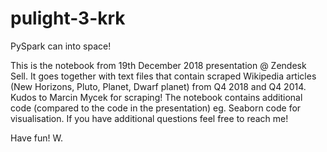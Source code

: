# pulight-3-krk
PySpark can into space!


This is the notebook from 19th December 2018 presentation @ Zendesk Sell. It goes together with text files that contain scraped Wikipedia articles (New Horizons, Pluto, Planet, Dwarf planet) from Q4 2018 and Q4 2014. Kudos to Marcin Mycek for scraping!
The notebook contains additional code (compared to the code in the presentation) eg. Seaborn code for visualisation.
If you have additional questions feel free to reach me!

Have fun!
W.
